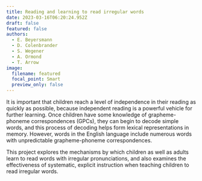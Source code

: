 ```yaml
---
title: Reading and learning to read irregular words
date: 2023-03-16T06:20:24.952Z
draft: false
featured: false
authors:
  - E. Beyersmann
  - D. Colenbrander
  - S. Wegener
  - A. Ormond
  - T. Arrow
image:
  filename: featured
  focal_point: Smart
  preview_only: false
---
```

It is important that children reach a level of independence in their reading as quickly as possible, because independent reading is a powerful vehicle for further learning. Once children have some knowledge of grapheme-phoneme correspondences (GPCs), they can begin to decode simple words, and this process of decoding helps form lexical representations in memory. However, words in the English language include numerous words with unpredictable grapheme-phoneme correspondences. 

This project explores the mechanisms by which children as well as adults learn to read words with irregular pronunciations, and also examines the effectiveness of systematic, explicit instruction when teaching children to read irregular words.